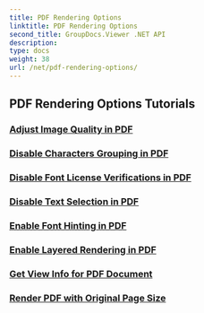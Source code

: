 ```yaml
---
title: PDF Rendering Options
linktitle: PDF Rendering Options
second_title: GroupDocs.Viewer .NET API
description: 
type: docs
weight: 38
url: /net/pdf-rendering-options/
---
```


## PDF Rendering Options Tutorials
### [Adjust Image Quality in PDF](./adjust-image-quality-pdf/)
### [Disable Characters Grouping in PDF](./disable-characters-grouping-pdf/)
### [Disable Font License Verifications in PDF](./disable-font-license-verifications-pdf/)
### [Disable Text Selection in PDF](./disable-text-selection-pdf/)
### [Enable Font Hinting in PDF](./enable-font-hinting-pdf/)
### [Enable Layered Rendering in PDF](./enable-layered-rendering-pdf/)
### [Get View Info for PDF Document](./get-view-info-pdf-document/)
### [Render PDF with Original Page Size](./render-pdf-original-page-size/)